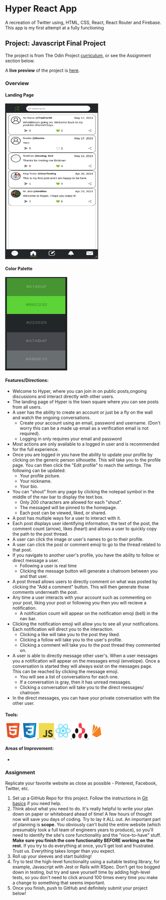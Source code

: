 # Hyper React App

A recreation of Twitter using, HTML, CSS, React, React Router and Firebase. This app is my first attempt at a fully functioning

## Project: Javascript Final Project

The project is from The Odin Project [curriculum](https://www.theodinproject.com/lessons/node-path-javascript-javascript-final-project), or see the Assignment section below.

A **live preview** of the project is [here](https://lucasstinson.github.io/hyper/).

### Overview

#### **Landing Page**

<p align="left"> 
<img src="./src/assets/images/landingPage.png" alt="html5" width="300" height="500"/> 
</p>

#### **Color Palette**

<p align="left"> 
<img src="./src/assets/images/colorPalette.png" alt="html5" width="200" height="300"/> 
</p>

#### **Features/Directions:**

- Welcome to Hyper, where you can join in on public posts,ongoing discussions and interact directly with other users.
- The landing page of Hyper is the town square where you can see posts from all users.
- A user has the ability to create an account or just be a fly on the wall and watch the ongoing conversations.
  - Create your account using an email, password and username. (Don't worry this can be a made up email as a verification email is not required).
  - Logging in only requires your email and password
- Most actions are only available to a logged in user and is recommended for the full experience.
- Once you are logged in you have the ability to update your profile by clicking on the generic person silhouette. This will take you to the profile page. You can then click the "Edit profile" to reach the settings. The following can be updated:
  - Your profile picture.
  - Your nickname.
  - Your bio.
- You can "shout" from any page by clicking the notepad symbol in the middle of the nav bar to display the text box.
  - Only 200 characters are allowed for each "shout".
  - The messaged will be pinned to the homepage.
  - Each post can be viewed, liked, or shared.
- A post has multiple ways for a user to interact with it.
- Each post displays user identifying information, the text of the post, the comment count (arrow), likes (heart) and allows a user to quickly copy the path to the post thread.
- A user can click the image or user's names to go to their profile.
- A user can click the post or comment emoji to go to the thread related to that post.
- If you navigate to another user's profile, you have the ability to follow or direct message a user.
  - Following a user is real time
  - Clicking the message button will generate a chatroom between you and that user.
- A post thread allows users to directly comment on what was posted by clicking the "Add a comment" button. This will then generate those comments underneath the post.
- Any time a user interacts with your account such as commenting on your post, liking your post or following you then you will recieve a notification.
  - A notification count will appear on the notification emoji (bell) in the nav bar.
- Clicking the notification emoji will allow you to see all your notifications. Each notification will direct you to the interaction.
  - Clicking a like will take you to the post they liked.
  - Clicking a follow will take you to the user's profile.
  - Clicking a comment will take you to the post thread they commented on.
- A user is able to directly message other user's. When a user messages you a notification will appear on the messages emoji (envelope). Once a conversation is started they will always exist on the messages page. This can be reached by clicking the message emoji.
  - You will see a list of conversations for each one.
  - If a conversation is gray, then it has unread messages.
  - Clicking a conversation will take you to the direct messages/ chatroom
- In the direct messages, you can have your private conversation with the other user.

#### **Tools:**

<p align="left"> 
<a href="https://developer.mozilla.org/en-US/docs/Web/HTML" target="_blank"> <img src="https://raw.githubusercontent.com/devicons/devicon/master/icons/html5/html5-original.svg" alt="html5" width="50" height="50"/> </a> 
<a href="https://developer.mozilla.org/en-US/docs/Web/CSS" target="_blank"> <img src="https://raw.githubusercontent.com/devicons/devicon/master/icons/css3/css3-original.svg" alt="css3" width="50" height="50"/> </a>
<a href="https://developer.mozilla.org/en-US/docs/Web/JavaScript" target="_blank"> <img src="https://raw.githubusercontent.com/devicons/devicon/master/icons/javascript/javascript-original.svg" alt="javascript" width="50" height="50"/> </a>
<a href="https://reactjs.org/" target="_blank"> <img src="https://raw.githubusercontent.com/devicons/devicon/master/icons/react/react-original.svg" alt="react" width="50" height="50"/> </a>
<a href=https://reactrouter.com/en/main target="_blank"> <img src="./src/assets/images/react-router.svg" alt="react-router" width="50" height="50"/> </a>
<a href="https://firebase.google.com/" target="_blank"> <img src="https://raw.githubusercontent.com/devicons/devicon/1119b9f84c0290e0f0b38982099a2bd027a48bf1/icons/firebase/firebase-plain.svg" alt="firebase" width="50" height="50"/> </a>
</p>

#### **Areas of Improvement:**

-

### Assignment

<div class="lesson-content__panel" markdown="1">
Replicate your favorite website as close as possible - Pinterest, Facebook, Twitter, etc.

1. Set up a GitHub Repo for this project. Follow the instructions in [Git basics](https://www.theodinproject.com/paths/foundations/courses/foundations/lessons/git-basics) if you need help.
2. Think about what you need to do. It's really helpful to write your plan down on paper or whiteboard ahead of time! A few hours of thought now will save you days of coding. Try to lay it ALL out. An important part of planning is **scope**. You obviously can't build the entire website (which presumably took a full team of engineers years to produce), so you'll need to identify the site's core functionality and the "nice-to-have" stuff. **Make sure you finish the core functionality BEFORE working on the rest.** If you try to do everything at once, you'll get lost and frustrated. Trust us. Everything takes longer than you expect.
3. Roll up your sleeves and start building!
4. Try to test the high-level functionality using a suitable testing library, for example, Javascript with Jest or Rails with RSpec. Don't get too bogged down in testing, but try and save yourself time by adding high-level tests, so you don't need to click around 100 times every time you make a change to something that seems important.
5. Once you finish, push to GitHub and definitely submit your project below!
</div>
